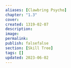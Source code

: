 ```yaml
---
aliases: [Clawbring Psycho]
chapter: "1.3"
cover: 
created: 1319-02-07
description: 
image: 
permalink: 
publish: falsefalse
section: [Skill Tree]
tags: []
updated: 2023-06-02
---
```

